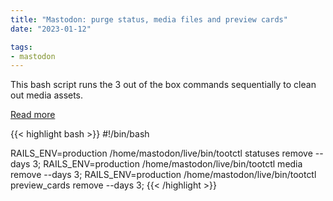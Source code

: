 ```yaml
---
title: "Mastodon: purge status, media files and preview cards"
date: "2023-01-12"

tags: 
- mastodon
---
```


This bash script runs the 3 out of the box commands sequentially to clean out media assets.

[Read more](https://ricard.dev/improving-mastodons-disk-usage/)

{{< highlight bash >}}
#!/bin/bash

RAILS_ENV=production /home/mastodon/live/bin/tootctl statuses remove --days 3;
RAILS_ENV=production /home/mastodon/live/bin/tootctl media remove --days 3;
RAILS_ENV=production /home/mastodon/live/bin/tootctl preview_cards remove --days 3;
{{< /highlight >}}
